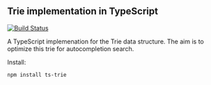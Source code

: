 ## Trie implementation in TypeScript

[![Build Status](https://travis-ci.com/thomask-m/ts-trie.svg?branch=master)](https://travis-ci.com/thomask-m/ts-trie)

A TypeScript implemenation for the Trie data structure. The aim is to optimize this trie for autocompletion search.

Install:

```
npm install ts-trie
```
